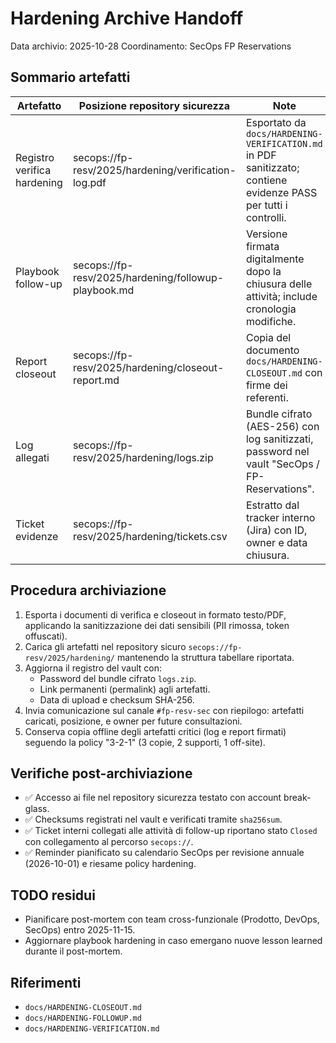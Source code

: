 # Hardening Archive Handoff

Data archivio: 2025-10-28
Coordinamento: SecOps FP Reservations

## Sommario artefatti
| Artefatto | Posizione repository sicurezza | Note |
|-----------|--------------------------------|------|
| Registro verifica hardening | secops://fp-resv/2025/hardening/verification-log.pdf | Esportato da `docs/HARDENING-VERIFICATION.md` in PDF sanitizzato; contiene evidenze PASS per tutti i controlli. |
| Playbook follow-up | secops://fp-resv/2025/hardening/followup-playbook.md | Versione firmata digitalmente dopo la chiusura delle attività; include cronologia modifiche. |
| Report closeout | secops://fp-resv/2025/hardening/closeout-report.md | Copia del documento `docs/HARDENING-CLOSEOUT.md` con firme dei referenti. |
| Log allegati | secops://fp-resv/2025/hardening/logs.zip | Bundle cifrato (AES-256) con log sanitizzati, password nel vault "SecOps / FP-Reservations". |
| Ticket evidenze | secops://fp-resv/2025/hardening/tickets.csv | Estratto dal tracker interno (Jira) con ID, owner e data chiusura. |

## Procedura archiviazione
1. Esporta i documenti di verifica e closeout in formato testo/PDF, applicando la sanitizzazione dei dati sensibili (PII rimossa, token offuscati).
2. Carica gli artefatti nel repository sicuro `secops://fp-resv/2025/hardening/` mantenendo la struttura tabellare riportata.
3. Aggiorna il registro del vault con:
   - Password del bundle cifrato `logs.zip`.
   - Link permanenti (permalink) agli artefatti.
   - Data di upload e checksum SHA-256.
4. Invia comunicazione sul canale `#fp-resv-sec` con riepilogo: artefatti caricati, posizione, e owner per future consultazioni.
5. Conserva copia offline degli artefatti critici (log e report firmati) seguendo la policy "3-2-1" (3 copie, 2 supporti, 1 off-site).

## Verifiche post-archiviazione
- ✅ Accesso ai file nel repository sicurezza testato con account break-glass.
- ✅ Checksums registrati nel vault e verificati tramite `sha256sum`.
- ✅ Ticket interni collegati alle attività di follow-up riportano stato `Closed` con collegamento al percorso `secops://`.
- ✅ Reminder pianificato su calendario SecOps per revisione annuale (2026-10-01) e riesame policy hardening.

## TODO residui
- Pianificare post-mortem con team cross-funzionale (Prodotto, DevOps, SecOps) entro 2025-11-15.
- Aggiornare playbook hardening in caso emergano nuove lesson learned durante il post-mortem.

## Riferimenti
- `docs/HARDENING-CLOSEOUT.md`
- `docs/HARDENING-FOLLOWUP.md`
- `docs/HARDENING-VERIFICATION.md`
